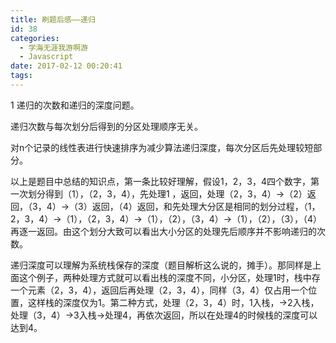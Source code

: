 ```yaml
---
title: 刷题后感——递归
id: 38
categories:
  - 学海无涯我游啊游
  - Javascript
date: 2017-02-12 00:20:41
tags:
---
```


1 递归的次数和递归的深度问题。

递归次数与每次划分后得到的分区处理顺序无关。

对n个记录的线性表进行快速排序为减少算法递归深度，每次分区后先处理较短部分。

以上是题目中总结的知识点，第一条比较好理解，假设1，2，3，4四个数字，第一次划分得到（1），（2，3，4），先处理1 ，返回，处理（2，3，4）-&gt;（2）返回，（3，4）-&gt;（3）返回，（4）返回，和先处理大分区是相同的划分过程，（1，2，3，4）-&gt;（1），（2，3，4）-&gt;（1），（2），（3，4）-&gt;（1），（2），（3），（4）再逐一返回。由这个划分大致可以看出大小分区的处理先后顺序并不影响递归的次数。

递归深度可以理解为系统栈保存的深度（题目解析这么说的，摊手）。那同样是上面这个例子，两种处理方式就可以看出栈的深度不同，小分区，处理1时，栈中存一个元素（2，3，4），返回后再处理（2，3，4），同样（3，4）仅占用一个位置，这样栈的深度仅为1。第二种方式，处理（2，3，4）时，1入栈，-&gt;2入栈，处理（3，4）-&gt;3入栈-&gt;处理4，再依次返回，所以在处理4的时候栈的深度可以达到4。


